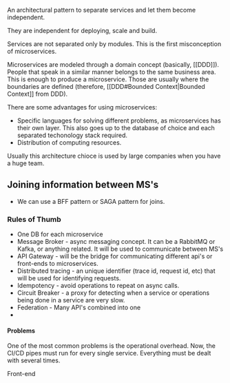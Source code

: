 
An architectural pattern to separate services and let them become independent.

They are independent for deploying, scale and build.

Services are not separated only by modules. This is the first misconception of microservices.

Microservices are modeled through a domain concept (basically, [[DDD]]). People that speak in a similar manner belongs to the same business area. This is enough to produce a microservice. Those are usually where the boundaries are defined (therefore, [[DDD#Bounded Context|Bounded Context]] from DDD).

There are some advantages for using microservices:

- Specific languages for solving different problems, as microservices has their own layer. This also goes up to the database of choice and each separated techonology stack required.
- Distribution of computing resources.

Usually this architecture chioce is used by large companies when you have a huge team.

## Joining information between MS's

- We can use a BFF pattern or SAGA pattern for joins.

### Rules of Thumb

- One DB for each microservice
- Message Broker - async messaging concept. It can be a RabbitMQ or Kafka, or anything related. It will be used to communicate between MS's
- API Gateway - will be the bridge for communicating different api's or front-ends to microservices.
- Distributed tracing - an unique identifier (trace id, request id, etc) that will be used for identifying requests.
- Idempotency - avoid operations to repeat on async calls.
- Circuit Breaker - a proxy for detecting when a service or operations being done in a service are very slow.
- Federation - Many API's combined into one
- 

#### Problems

One of the most common problems is the operational overhead. Now, the CI/CD pipes must run for every single service. Everything must be dealt with several times.

Front-end 